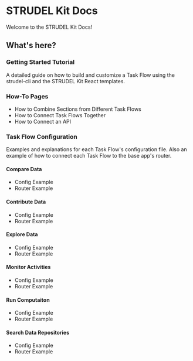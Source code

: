 # STRUDEL Kit Docs

Welcome to the STRUDEL Kit Docs!

## What's here?

### Getting Started Tutorial

A detailed guide on how to build and customize a Task Flow using the strudel-cli and the STRUDEL Kit React templates.

### How-To Pages

- How to Combine Sections from Different Task Flows
- How to Connect Task Flows Together
- How to Connect an API

### Task Flow Configuration

Examples and explanations for each Task Flow's configuration file. Also an example of how to connect each Task Flow to the base app's router.

#### Compare Data

- Config Example
- Router Example

#### Contribute Data

- Config Example
- Router Example

#### Explore Data

- Config Example
- Router Example

#### Monitor Activities

- Config Example
- Router Example

#### Run Computaiton

- Config Example
- Router Example

#### Search Data Repositories

- Config Example
- Router Example